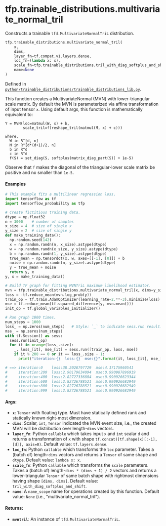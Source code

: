 <div itemscope itemtype="http://developers.google.com/ReferenceObject">
<meta itemprop="name" content="tfp.trainable_distributions.multivariate_normal_tril" />
<meta itemprop="path" content="Stable" />
</div>

# tfp.trainable_distributions.multivariate_normal_tril

Constructs a trainable `tfd.MultivariateNormalTriL` distribution.

``` python
tfp.trainable_distributions.multivariate_normal_tril(
    x,
    dims,
    layer_fn=tf.compat.v1.layers.dense,
    loc_fn=(lambda x: x),
    scale_fn=tfp.trainable_distributions.tril_with_diag_softplus_and_shift,
    name=None
)
```



Defined in [`python/trainable_distributions/trainable_distributions_lib.py`](https://github.com/tensorflow/probability/tree/master/tensorflow_probability/python/trainable_distributions/trainable_distributions_lib.py).

<!-- Placeholder for "Used in" -->

This function creates a MultivariateNormal (MVN) with lower-triangular scale
matrix. By default the MVN is parameterized via affine transformation of input
tensor `x`. Using default args, this function is mathematically equivalent to:

```none
Y = MVN(loc=matmul(W, x) + b,
        scale_tril=f(reshape_tril(matmul(M, x) + c)))

where,
  W in R^[d, n]
  M in R^[d*(d+1)/2, n]
  b in R^d
  c in R^d
  f(S) = set_diag(S, softplus(matrix_diag_part(S)) + 1e-5)
```

Observe that `f` makes the diagonal of the triangular-lower scale matrix be
positive and no smaller than `1e-5`.

#### Examples

```python
# This example fits a multilinear regression loss.
import tensorflow as tf
import tensorflow_probability as tfp

# Create fictitious training data.
dtype = np.float32
n = 3000    # number of samples
x_size = 4  # size of single x
y_size = 2  # size of single y
def make_training_data():
  np.random.seed(142)
  x = np.random.randn(n, x_size).astype(dtype)
  w = np.random.randn(x_size, y_size).astype(dtype)
  b = np.random.randn(1, y_size).astype(dtype)
  true_mean = np.tensordot(x, w, axes=[[-1], [0]]) + b
  noise = np.random.randn(n, y_size).astype(dtype)
  y = true_mean + noise
  return y, x
y, x = make_training_data()

# Build TF graph for fitting MVNTriL maximum likelihood estimator.
mvn = tfp.trainable_distributions.multivariate_normal_tril(x, dims=y_size)
loss = -tf.reduce_mean(mvn.log_prob(y))
train_op = tf.train.AdamOptimizer(learning_rate=2.**-3).minimize(loss)
mse = tf.reduce_mean(tf.squared_difference(y, mvn.mean()))
init_op = tf.global_variables_initializer()

# Run graph 1000 times.
num_steps = 1000
loss_ = np.zeros(num_steps)   # Style: `_` to indicate sess.run result.
mse_ = np.zeros(num_steps)
with tf.Session() as sess:
  sess.run(init_op)
  for it in xrange(loss_.size):
    _, loss_[it], mse_[it] = sess.run([train_op, loss, mse])
    if it % 200 == 0 or it == loss_.size - 1:
      print("iteration:{}  loss:{}  mse:{}".format(it, loss_[it], mse_[it]))

# ==> iteration:0    loss:38.2020797729  mse:4.17175960541
#     iteration:200  loss:2.90179634094  mse:0.990987896919
#     iteration:400  loss:2.82727336884  mse:0.990926623344
#     iteration:600  loss:2.82726788521  mse:0.990926682949
#     iteration:800  loss:2.82726788521  mse:0.990926682949
#     iteration:999  loss:2.82726788521  mse:0.990926682949
```

#### Args:

* <b>`x`</b>: `Tensor` with floating type. Must have statically defined rank and
    statically known right-most dimension.
* <b>`dims`</b>: Scalar, `int`, `Tensor` indicated the MVN event size, i.e., the
    created MVN will be distribution over length-`dims` vectors.
* <b>`layer_fn`</b>: Python `callable` which takes input `x` and `int` scalar `d` and
    returns a transformation of `x` with shape
    `tf.concat([tf.shape(x)[:-1], [d]], axis=0)`.
    Default value: `tf.layers.dense`.
* <b>`loc_fn`</b>: Python `callable` which transforms the `loc` parameter. Takes a
    (batch of) length-`dims` vectors and returns a `Tensor` of same shape and
    `dtype`.
    Default value: `lambda x: x`.
* <b>`scale_fn`</b>: Python `callable` which transforms the `scale` parameters. Takes a
    (batch of) length-`dims * (dims + 1) / 2` vectors and returns a
    lower-triangular `Tensor` of same batch shape with rightmost dimensions
    having shape `[dims, dims]`.
    Default value: `tril_with_diag_softplus_and_shift`.
* <b>`name`</b>: A `name_scope` name for operations created by this function.
    Default value: `None` (i.e., "multivariate_normal_tril").


#### Returns:

* <b>`mvntril`</b>: An instance of `tfd.MultivariateNormalTriL`.